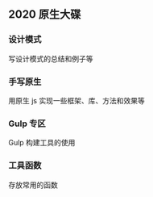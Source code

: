 ## 2020 原生大碟

### 设计模式
写设计模式的总结和例子等

### 手写原生
用原生 js 实现一些框架、库、方法和效果等

### Gulp 专区
Gulp 构建工具的使用

### 工具函数
存放常用的函数
